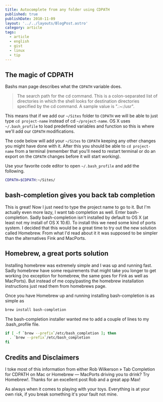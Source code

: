 ```yaml
---
title: Autocomplete from any folder using CDPATH
published: true
publishDate: 2010-11-09
layout: '../../layouts/BlogPost.astro'
category: article
tags:
  - article
  - english
  - gist
  - linux
  - tip
---
```


## The magic of CDPATH

Bashs man page describes what the `CDPATH` variable does.
<!--more-->

> The search path for the cd command. This is a colon-separated list of directories in which the shell looks for destination directories specified by the cd command. A sample value is ".:~:/usr".

This means that if we add our `~/Sites` folder to `CDPATH` we will be able to just type `cd project-name` instead of cd `~/project-name`. OS X uses `~/.bash_profile` to load predefined variables and function so this is where we'll add our `CDPATH` modifications.

The code below will add your `~/Sites` to `CDPATH` keeping any other changes you might have done with it. After this you should be able to `cd project-name` from a terminal (remember that you'll need to restart terminal or do an export on the `CDPATH` changes before it will start working).

Use your favorite code editor to open `~/.bash_profile` and add the following.

```bash
CDPATH=$CDPATH:~/Sites/
```

## bash-completion gives you back tab completion

This is great! Now I just need to type the project name to go to it. But I'm actually even more lazy, I want tab completion as well. Enter bash-completion. Sadly bash-completion isn't installed by default to OS X (at least not my install of OS X 10.6). To install this we need some kind of ports system. I decided that this would be a great time to try out the new solution called Homebrew. From what I'd read about it it was supposed to be simpler than the alternatives Fink and MacPorts.

## Homebrew, a great ports solution

Installing homebrew was extremely simple and I was up and running fast. Sadly homebrew have some requirements that might take you longer to get working (no exception for homebrew, the same goes for Fink as well as MacPorts). But instead of me copy/pasting the homebrew installation instructions just read them from homebrews page.

Once you have Homebrew up and running installing bash-completion is as simple as

```bash
brew install bash-completion
```

The bash-completion installer wanted me to add a couple of lines to my .bash_profile file.

```bash
if [ -f `brew --prefix`/etc/bash_completion ]; then
  . `brew --prefix`/etc/bash_completion
fi
```

## Credits and Disclaimers

I toke most of this information from either Rob Wilkerson » Tab Completion for CDPATH on Mac or Homebrew — MacPorts driving you to drink? Try Homebrew!. Thanks for an excellent post Rob and a great app Max!

As always when it comes to playing with your toys. Everything is at your own risk, if you break something it's your fault not mine.
